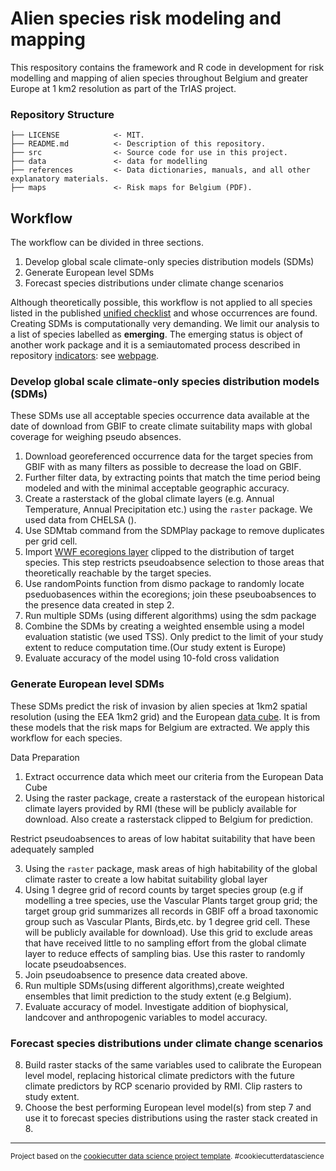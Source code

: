 # Alien species risk modeling and mapping

This respository contains the framework and R code in development for risk modelling and mapping of alien species throughout Belgium and greater Europe at 1 km2 resolution as part of the TrIAS project.


### Repository Structure

    ├── LICENSE            <- MIT.
    ├── README.md          <- Description of this repository.
    ├── src                <- Source code for use in this project.
    ├── data               <- data for modelling
    ├── references         <- Data dictionaries, manuals, and all other explanatory materials.
    ├── maps               <- Risk maps for Belgium (PDF).
    
      
 ## Workflow  
 
 The workflow can be divided in three sections.
 1. Develop global scale climate-only species distribution models (SDMs)
 2. Generate European level SDMs
 3. Forecast species distributions under climate change scenarios
 
 Although theoretically possible, this workflow is not applied to all species listed in the published [unified checklist](https://www.gbif.org/dataset/6d9e952f-948c-4483-9807-575348147c7e) and whose occurrences are found. Creating SDMs is computationally very demanding. We limit our analysis to a list of species labelled as **emerging**. The emerging status is object of another work package and it is a semiautomated process described in repository [indicators](https://github.com/trias-project/indicators): see [webpage](https://trias-project.github.io/indicators/).
 
 ### Develop global scale climate-only species distribution models (SDMs)
  These SDMs use all acceptable species occurrence data available at the date of download from GBIF to create climate suitability maps with global coverage for weighing pseudo absences. 
  
1. Download georeferenced occurrence data for the target species from GBIF with as many filters as possible to decrease the load on GBIF.
2. Further filter data, by extracting points that match the time period being modeled and with the minimal acceptable geographic accuracy.
3. Create a rasterstack of the global climate layers (e.g. Annual Temperature, Annual Precipitation etc.) using the `raster` package. We used data from CHELSA ().
4. Use SDMtab command from the SDMPlay package to remove duplicates per grid cell. 
5. Import [WWF ecoregions layer](https://www.worldwildlife.org/publications/terrestrial-ecoregions-of-the-world) clipped to the distribution of target species. This step restricts pseudoabsence selection to those areas that theoretically reachable by the target species. 
6. Use randomPoints function from dismo package to randomly locate pseduobasences within the ecoregions; join these pseuboabsences to the presence data created in step 2.
7. Run multiple SDMs (using different algorithms) using the sdm package
8. Combine the SDMs by creating a weighted ensemble using a model evaluation statistic (we used TSS). Only predict to the limit of your study extent to reduce computation time.(Our study extent is Europe)
9. Evaluate accuracy of the model using 10-fold cross validation
  
  ### Generate European level SDMs
  These SDMs predict the risk of invasion by alien species at 1km2 spatial resolution (using the EEA 1km2 grid) and the European [data cube](https://github.com/trias-project/occ-processing/blob/master/data/processed/cube_europe.tsv). It is from these models that the risk maps for Belgium are extracted. We apply this workflow for each species.
  
  Data Preparation
  
  1. Extract occurrence data which meet our criteria from the European Data Cube
  2. Using the raster package, create a rasterstack of the european historical climate layers provided by RMI (these will be publicly available for download. Also create a rasterstack clipped to Belgium for prediction.
  
   Restrict pseudoabsences to areas of low habitat suitability that have been adequately sampled
   
   3. Using the `raster` package, mask areas of high habitability of the global climate raster to create a low habitat suitability global layer
   4. Using 1 degree grid of record counts by target species group (e.g if modelling a tree species, use the Vascular Plants target group grid; the target group grid summarizes all records in GBIF off a broad taxonomic group such as Vascular Plants, Birds,etc. by 1 degree grid cell. These will be publicly available for download). Use this grid to exclude areas that have received little to no sampling effort from the global climate layer to reduce effects of sampling bias. Use this raster to randomly locate pseudoabsences.
   5. Join pseudoabsence to presence data created above.
   6. Run multiple SDMs(using different algorithms),create weighted ensembles that limit prediction to the study extent (e.g Belgium). 
   7. Evaluate accuracy of model. Investigate addition of biophysical, landcover and anthropogenic variables to model accuracy.
   
  ### Forecast species distributions under climate change scenarios
  
   8. Build raster stacks of the same variables used to calibrate the European level model, replacing historical climate predictors with the future climate predictors by RCP scenario provided by RMI. Clip rasters to study extent.
   9. Choose the best performing European level model(s) from step 7 and use it to forecast species distributions using the raster stack created in 8.

--------

<p><small>Project based on the <a target="_blank" href="https://drivendata.github.io/cookiecutter-data-science/">cookiecutter data science project template</a>. #cookiecutterdatascience</small></p>
